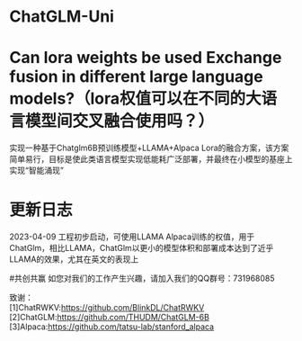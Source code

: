 # ChatGLM-Uni
# Can lora weights be used Exchange fusion in different large language models?（lora权值可以在不同的大语言模型间交叉融合使用吗？）
实现一种基于Chatglm6B预训练模型+LLAMA+Alpaca Lora的融合方案，该方案简单易行，目标是使此类语言模型实现低能耗广泛部署，并最终在小模型的基座上实现“智能涌现”

# 更新日志
2023-04-09
工程初步启动，可使用LLAMA Alpaca训练的权值，用于ChatGlm，相比LLAMA，ChatGlm以更小的模型体积和部署成本达到了近乎LLAMA的效果，尤其在英文的表现上

#共创共赢
如您对我们的工作产生兴趣，请加入我们的QQ群号：731968085

致谢：<br>
[1]ChatRWKV:https://github.com/BlinkDL/ChatRWKV<br>
[2]ChatGLM:https://github.com/THUDM/ChatGLM-6B<br>
[3]Alpaca:https://github.com/tatsu-lab/stanford_alpaca<br>
